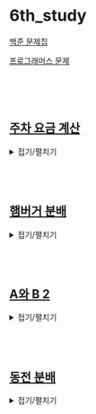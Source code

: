 # 6th_study

[백준 문제집](https://www.acmicpc.net/workbook/view/16780)

[프로그래머스 문제](https://school.programmers.co.kr/learn/courses/30/lessons/92341)

<br><br><br>

## [주차 요금 계산](./주차%20요금%20계산/)

<details>
<summary>접기/펼치기</summary>
<div markdown="1">

### [민웅](./주차%20요금%20계산/민웅.py)

```py

```

### [병국](./주차%20요금%20계산/병국.py)

```py

```

### [상미](./주차%20요금%20계산/상미.py)

```py

```

### [서희](./주차%20요금%20계산/서희.py)

```py

```

### [성구](./주차%20요금%20계산/성구.py)

```py
'''
차량 번호가 작은 자동차부터 요금 출력
누적으로 계산
fees
[ 기본시간(분), 기본 요금(원), 단위 시간(분), 단위 요금(원) ]
records
시간 기준 오름차순
'''
from collections import defaultdict

def solution(fees, records):
    answer = []
    check = dict()
    check_time = defaultdict(int)
    for record in records:
        hour, minute, number, code = int(record[:2]), int(record[3:5]), record[6:10], record[-2:]
        if code == "IN":
            check[number] = [hour, minute]
        else:
            check_time[number] += (hour*60 + minute)-(check[number][0]*60 + check[number][1])
            check.pop(number)
    for key, val in check.items():
        check_time[key] += (23*60+59) - (val[0]*60+val[1])
    number = list(check_time.keys())
    number.sort()
    for num in number:
        answer.append(check_time[num])
    for i in range(len(answer)):
        if answer[i] <= fees[0]:
            answer[i] = fees[1]
        else:
            if (answer[i] - fees[0]) / fees[2] > (answer[i] - fees[0]) // fees[2]:
                answer[i] = fees[1] + ((answer[i] - fees[0])//fees[2] + 1) * fees[3]
            else:
                answer[i] = fees[1] + ((answer[i] - fees[0])//fees[2]) * fees[3]
    return answer
```

</div>
</details>
<br><br><br>

## [햄버거 분배](./햄버거%20분배/)

<details>
<summary>접기/펼치기</summary>
<div markdown="1">

### [민웅](./햄버거%20분배/민웅.py)

```py

```

### [병국](./햄버거%20분배/병국.py)

```py
n, k = map(int,input().split())
burger = list(input())
answer_list = []
# PPPPHHHH
# HHHHPPPP 이거 두개를 생각해봐,,
# 스택써서 pop하는게아니군,,
cnt = 0
for i in range(len(burger)):
    if burger[i] == "P": # 사람이 나오면 양옆 살피자,,
        for j in range(i-k,i+k+1): # 항상 왼쪽꺼 먹어치우면됨
            if 0<=j<n and burger[j] == "H" : # j<n 조건넣어야 인덱스에러안뜸 0<= 안넣어서틀림,,
                cnt += 1
                burger[j] = 'A' # 먹었으면 대체
                # print(burger)
                break
print(cnt)



```

### [상미](./햄버거%20분배/상미.py)

```py

```

### [서희](./햄버거%20분배/서희.py)

```py

```

### [성구](./햄버거%20분배/성구.py)

```py
# 19941 햄버거 분배
import sys

input = sys.stdin.readline

# input
N, K = map(int, input().split())
bench = input().strip()

# define
full = set()

# logic
for i in range(N):
    # 햄버거 기준 판별
    if bench[i] == "H":
        # K 범위 내에 P인데 아직 안 먹은 사람 저장
        for p in range(i - K, i + K + 1):
            if 0 <= p < N and bench[p] == "P" and p not in full:
                full.add(p)
                # 찾으면 멈춤
                break
# 햄버거 먹어서 배부른 사람 수
print(len(full))

```

</div>
</details>
<br><br><br>

## [A와 B 2](./A와%20B%202/)

<details>
<summary>접기/펼치기</summary>
<div markdown="1">

### [민웅](./A와%20B%202/민웅.py)

```py

```

### [병국](./A와%20B%202/병국.py)

```py

```

### [상미](./A와%20B%202/상미.py)

```py

```

### [서희](./A와%20B%202/서희.py)

```py

```

### [성구](./A와%20B%202/성구.py)

```py

```

</div>
</details>
<br><br><br>

## [동전 분배](./동전%20분배/)

<details>
<summary>접기/펼치기</summary>
<div markdown="1">

### [민웅](./동전%20분배/민웅.py)

```py

```

### [병국](./동전%20분배/병국.py)

```py

```

### [상미](./동전%20분배/상미.py)

```py

```

### [서희](./동전%20분배/서희.py)

```py

```

### [성구](./동전%20분배/성구.py)

```py

```

</div>
</details>
<br><br><br>
